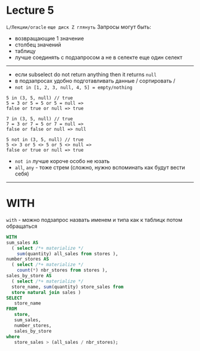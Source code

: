 # Lecture 5
`L/Лекции/oracle`
`еще диск Z глянуть`
Запросы могут быть:
- возвращающие 1 значение
- столбец значений
- таблицу
- лучше соединять с подзапросом а не в селекте еще один селект

---

- если subselect do not return anything then it returns `null`
- в подзапросах удобно подготавливать данные / сортировать / 
- `not in [1, 2, 3, null, 4, 5] = empty/nothing`

```
5 in (3, 5, null) // true
5 = 3 or 5 = 5 or 5 = null => 
false or true or null => true
```

```
7 in (3, 5, null) // true
7 = 3 or 7 = 5 or 7 = null => 
false or false or null => null
```

```
5 not in (3, 5, null) // true
5 <> 3 or 5 <> 5 or 5 <> null => 
false or true or null => true
```

- `not in` лучше короче особо не юзать
- `all`, `any` - тоже стрем (сложно, нужно вспоминать как будут вести себя) 
---

# WITH
`with` - можно подзапрос назвать именем и типа как к таблицк потом обращаться

```sql
WITH
sum_sales AS 
  ( select /*+ materialize */ 
    sum(quantity) all_sales from stores ),
number_stores AS 
  ( select /*+ materialize */ 
    count(*) nbr_stores from stores ),
sales_by_store AS
  ( select /*+ materialize */ 
  store_name, sum(quantity) store_sales from 
  store natural join sales )
SELECT
   store_name
FROM
   store,
   sum_sales,
   number_stores,
   sales_by_store
where
   store_sales > (all_sales / nbr_stores);
```

